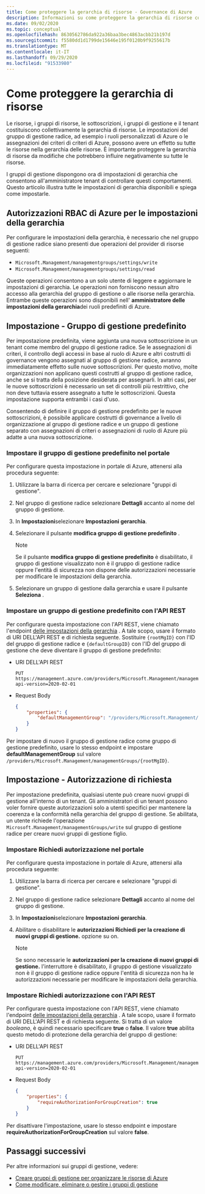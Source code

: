 ```yaml
---
title: Come proteggere la gerarchia di risorse - Governance di Azure
description: Informazioni su come proteggere la gerarchia di risorse con le impostazioni di gerarchia che includono l'impostazione del gruppo di gestione predefinito.
ms.date: 09/02/2020
ms.topic: conceptual
ms.openlocfilehash: 8630562786da922a36baa3bec4863acbb21b197d
ms.sourcegitcommit: f5580dd1d1799de15646e195f0120b9f9255617b
ms.translationtype: MT
ms.contentlocale: it-IT
ms.lasthandoff: 09/29/2020
ms.locfileid: "91533980"
---
```

# <a name="how-to-protect-your-resource-hierarchy"></a>Come proteggere la gerarchia di risorse

Le risorse, i gruppi di risorse, le sottoscrizioni, i gruppi di gestione e il tenant costituiscono collettivamente la gerarchia di risorse. Le impostazioni del gruppo di gestione radice, ad esempio i ruoli personalizzati di Azure o le assegnazioni dei criteri di criteri di Azure, possono avere un effetto su tutte le risorse nella gerarchia delle risorse. È importante proteggere la gerarchia di risorse da modifiche che potrebbero influire negativamente su tutte le risorse.

I gruppi di gestione dispongono ora di impostazioni di gerarchia che consentono all'amministratore tenant di controllare questi comportamenti. Questo articolo illustra tutte le impostazioni di gerarchia disponibili e spiega come impostarle.

## <a name="azure-rbac-permissions-for-hierarchy-settings"></a>Autorizzazioni RBAC di Azure per le impostazioni della gerarchia

Per configurare le impostazioni della gerarchia, è necessario che nel gruppo di gestione radice siano presenti due operazioni del provider di risorse seguenti:

- `Microsoft.Management/managementgroups/settings/write`
- `Microsoft.Management/managementgroups/settings/read`

Queste operazioni consentono a un solo utente di leggere e aggiornare le impostazioni di gerarchia. Le operazioni non forniscono nessun altro accesso alla gerarchia del gruppo di gestione o alle risorse nella gerarchia. Entrambe queste operazioni sono disponibili nell' **amministratore delle impostazioni della gerarchia**dei ruoli predefiniti di Azure.

## <a name="setting---default-management-group"></a>Impostazione - Gruppo di gestione predefinito

Per impostazione predefinita, viene aggiunta una nuova sottoscrizione in un tenant come membro del gruppo di gestione radice. Se le assegnazioni di criteri, il controllo degli accessi in base al ruolo di Azure e altri costrutti di governance vengono assegnati al gruppo di gestione radice, avranno immediatamente effetto sulle nuove sottoscrizioni. Per questo motivo, molte organizzazioni non applicano questi costrutti al gruppo di gestione radice, anche se si tratta della posizione desiderata per assegnarli. In altri casi, per le nuove sottoscrizioni è necessario un set di controlli più restrittivo, che non deve tuttavia essere assegnato a tutte le sottoscrizioni. Questa impostazione supporta entrambi i casi d'uso.

Consentendo di definire il gruppo di gestione predefinito per le nuove sottoscrizioni, è possibile applicare costrutti di governance a livello di organizzazione al gruppo di gestione radice e un gruppo di gestione separato con assegnazioni di criteri o assegnazioni di ruolo di Azure più adatte a una nuova sottoscrizione.

### <a name="set-default-management-group-in-portal"></a>Impostare il gruppo di gestione predefinito nel portale

Per configurare questa impostazione in portale di Azure, attenersi alla procedura seguente:

1. Utilizzare la barra di ricerca per cercare e selezionare "gruppi di gestione".

1. Nel gruppo di gestione radice selezionare **Dettagli** accanto al nome del gruppo di gestione.

1. In **Impostazioni**selezionare **Impostazioni gerarchia**.

1. Selezionare il pulsante **modifica gruppo di gestione predefinito** .

   > [!NOTE]
   > Se il pulsante **modifica gruppo di gestione predefinito** è disabilitato, il gruppo di gestione visualizzato non è il gruppo di gestione radice oppure l'entità di sicurezza non dispone delle autorizzazioni necessarie per modificare le impostazioni della gerarchia.

1. Selezionare un gruppo di gestione dalla gerarchia e usare il pulsante **Seleziona** .

### <a name="set-default-management-group-with-rest-api"></a>Impostare un gruppo di gestione predefinito con l'API REST

Per configurare questa impostazione con l'API REST, viene chiamato l'endpoint [delle impostazioni della gerarchia](/rest/api/resources/hierarchysettings) . A tale scopo, usare il formato di URI DELL'API REST e di richiesta seguente. Sostituire `{rootMgID}` con l'ID del gruppo di gestione radice e `{defaultGroupID}` con l'ID del gruppo di gestione che deve diventare il gruppo di gestione predefinito:

- URI DELL'API REST

  ```http
  PUT https://management.azure.com/providers/Microsoft.Management/managementGroups/{rootMgID}/settings/default?api-version=2020-02-01
  ```

- Request Body

  ```json
  {
      "properties": {
          "defaultManagementGroup": "/providers/Microsoft.Management/managementGroups/{defaultGroupID}"
      }
  }
  ```

Per impostare di nuovo il gruppo di gestione radice come gruppo di gestione predefinito, usare lo stesso endpoint e impostare **defaultManagementGroup** sul valore `/providers/Microsoft.Management/managementGroups/{rootMgID}`.

## <a name="setting---require-authorization"></a>Impostazione - Autorizzazione di richiesta

Per impostazione predefinita, qualsiasi utente può creare nuovi gruppi di gestione all'interno di un tenant. Gli amministratori di un tenant possono voler fornire queste autorizzazioni solo a utenti specifici per mantenere la coerenza e la conformità nella gerarchia del gruppo di gestione. Se abilitata, un utente richiede l'operazione `Microsoft.Management/managementGroups/write` sul gruppo di gestione radice per creare nuovi gruppi di gestione figlio.

### <a name="set-require-authorization-in-portal"></a>Impostare Richiedi autorizzazione nel portale

Per configurare questa impostazione in portale di Azure, attenersi alla procedura seguente:

1. Utilizzare la barra di ricerca per cercare e selezionare "gruppi di gestione".

1. Nel gruppo di gestione radice selezionare **Dettagli** accanto al nome del gruppo di gestione.

1. In **Impostazioni**selezionare **Impostazioni gerarchia**.

1. Abilitare o disabilitare le **autorizzazioni Richiedi per la creazione di nuovi gruppi di gestione.** opzione su on.

   > [!NOTE]
   > Se sono necessarie le **autorizzazioni per la creazione di nuovi gruppi di gestione.** l'interruttore è disabilitato, il gruppo di gestione visualizzato non è il gruppo di gestione radice oppure l'entità di sicurezza non ha le autorizzazioni necessarie per modificare le impostazioni della gerarchia.

### <a name="set-require-authorization-with-rest-api"></a>Impostare Richiedi autorizzazione con l'API REST

Per configurare questa impostazione con l'API REST, viene chiamato l'endpoint [delle impostazioni della gerarchia](/rest/api/resources/hierarchysettings) . A tale scopo, usare il formato di URI DELL'API REST e di richiesta seguente. Si tratta di un valore _booleano_, è quindi necessario specificare **true** o **false**. Il valore **true** abilita questo metodo di protezione della gerarchia del gruppo di gestione:

- URI DELL'API REST

  ```http
  PUT https://management.azure.com/providers/Microsoft.Management/managementGroups/{rootMgID}/settings/default?api-version=2020-02-01
  ```

- Request Body

  ```json
  {
      "properties": {
          "requireAuthorizationForGroupCreation": true
      }
  }
  ```

Per disattivare l'impostazione, usare lo stesso endpoint e impostare **requireAuthorizationForGroupCreation** sul valore **false**.

## <a name="next-steps"></a>Passaggi successivi

Per altre informazioni sui gruppi di gestione, vedere:

- [Creare gruppi di gestione per organizzare le risorse di Azure](../create.md)
- [Come modificare, eliminare o gestire i gruppi di gestione](../manage.md)
